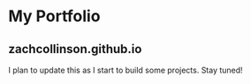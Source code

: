# My Portfolio

## zachcollinson.github.io
I plan to update this as I start to build some projects.  Stay tuned!
